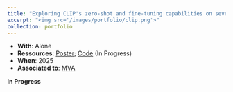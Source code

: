 ```yaml
---
title: "Exploring CLIP's zero-shot and fine-tuning capabilities on several datasets"
excerpt: "<img src='/images/portfolio/clip.png'>"
collection: portfolio
---
```


* __With__: Alone
* __Ressources__: [Poster](/files/portfolio/dl_clip_poster.pdf); [Code](/) (In Progress)
* __When__: 2025
* __Associated to__: [MVA](https://www.master-mva.com/)

**In Progress**